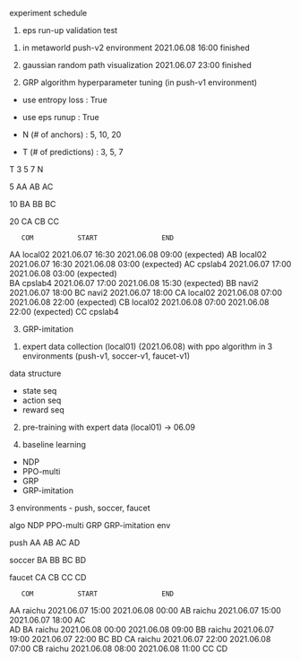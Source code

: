 experiment schedule


1. eps run-up validation test

1) in metaworld push-v2 environment
2021.06.08 16:00 finished

2) gaussian random path visualization
2021.06.07 23:00 finished

2. GRP algorithm hyperparameter tuning (in push-v1 environment)
- use entropy loss : True
- use eps runup : True

- N (# of anchors) : 5, 10, 20
- T (# of predictions) : 3, 5, 7

 T   3   5   7
N

5   AA  AB  AC

10  BA  BB  BC

20  CA  CB  CC


       COM           START                END

AA   local02    2021.06.07 16:30    2021.06.08 09:00 (expected)
AB   local02    2021.06.07 16:30    2021.06.08 03:00 (expected)
AC   cpslab4    2021.06.07 17:00    2021.06.08 03:00 (expected)    
BA   cpslab4    2021.06.07 17:00    2021.06.08 15:30 (expected)
BB    navi2     2021.06.07 18:00
BC    navi2     2021.06.07 18:00
CA   local02    2021.06.08 07:00    2021.06.08 22:00 (expected)
CB   local02    2021.06.08 07:00    2021.06.08 22:00 (expected)
CC   cpslab4    


3. GRP-imitation
1) expert data collection (local01) (2021.06.08)
with ppo algorithm in 3 environments (push-v1, soccer-v1, faucet-v1)

data structure
- state seq
- action seq
- reward seq

2) pre-training with expert data (local01)
-> 06.09


4. baseline learning
- NDP
- PPO-multi
- GRP
- GRP-imitation

3 environments - push, soccer, faucet

   algo      NDP       PPO-multi    GRP     GRP-imitation
env

push         AA         AB          AC          AD

soccer       BA         BB          BC          BD

faucet       CA         CB          CC          CD


       
       COM           START                END

AA    raichu    2021.06.07 15:00    2021.06.08 00:00
AB    raichu    2021.06.07 15:00    2021.06.07 18:00
AC    
AD
BA    raichu    2021.06.08 00:00    2021.06.08 09:00 
BB    raichu    2021.06.07 19:00    2021.06.07 22:00
BC
BD
CA    raichu    2021.06.07 22:00    2021.06.08 07:00
CB    raichu    2021.06.08 08:00    2021.06.08 11:00
CC
CD


